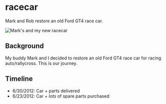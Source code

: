 racecar
=======

Mark and Rob restore an old Ford GT4 race car.

![Mark's and my new racecar](https://lh6.googleusercontent.com/-xAenEAC2G3M/T_FBkL3jVTI/AAAAAAAADv8/UtnV9G8Xmto/s852/288217_10151854992950456_880997145_o.jpg)

Background
----------
My buddy Mark and I decided to restore an old Ford GT4 race car for racing auto/rallycross. This is our journey.

Timeline
--------
- 6/30/2012: Car + parts delivered
- 6/23/2012: Car + *lots* of spare parts purchased